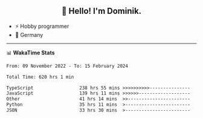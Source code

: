 <h2 align="center">👋 Hello! I'm Dominik.</h2>

- ⚡ Hobby programmer
- 📍 Germany

---
📊 **WakaTime Stats**
<!--START_SECTION:waka-->

```txt
From: 09 November 2022 - To: 15 February 2024

Total Time: 620 hrs 1 min

TypeScript                 238 hrs 55 mins >>>>>>>>>>---------------   38.54 %
JavaScript                 139 hrs 11 mins >>>>>>-------------------   22.45 %
Other                      41 hrs 14 mins  >>-----------------------   06.65 %
Python                     35 hrs 11 mins  >------------------------   05.68 %
JSON                       33 hrs 30 mins  >------------------------   05.41 %
```

<!--END_SECTION:waka-->
